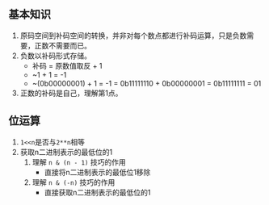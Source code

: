 ## 基本知识

1. 原码空间到补码空间的转换，并非对每个数点都进行补码运算，只是负数需要，正数不需要而已。
2. 负数以补码形式存储。
    - 补码 = 原数值取反 + 1
    - ~1 + 1 = -1
    - ~(0b00000001) + 1 = -1
    = 0b11111110 + 0b00000001 = 0b11111111 = 01
3. 正数的补码是自己，理解第1点。

## 位运算

1. `1<<n`是否与`2**n`相等
2. 获取n二进制表示的最低位的1
    1. 理解 `n & (n - 1)` 技巧的作用
        - 直接将n二进制表示的最低位1移除
    2. 理解 `n & (-n)` 技巧的作用
        - 直接获取n二进制表示的最低位的1


